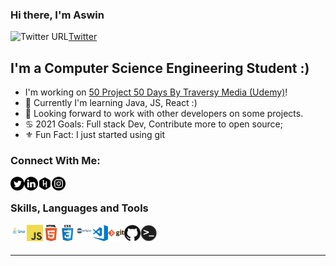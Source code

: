 ### Hi there, I'm Aswin

![Twitter URL](https://img.shields.io/twitter/url?color=%231DA1F2&label=follow%20%40photreo&logo=twitter&style=for-the-badge&url=https%3A%2F%2Ftwitter.com%2Faswin139)[Twitter]

## I'm a Computer Science Engineering Student :)
- I'm working on [50 Project 50 Days By Traversy Media (Udemy)][website]!
- 🤚 Currently  I'm learning Java, JS, React :)
- 🤗 Looking forward to work with other developers on some projects.
- ♋️ 2021 Goals: Full stack Dev, Contribute more to open source;
- ⚜️ Fun Fact: I just started using git 

### Connect With Me:

[<img align="left" alt="photreo" width="22px" src="twitter.png"/>][Twitter]
[<img align="left" alt="aswin" width="22px" src="link.png"/>][LinkEdin]
[<img align="left" alt="aswin" width="22px" src="hacker.png"/>][HackerRank]
[<img align="left" alt="aswin" width="22px" src="instagram.png"/>][Instagram]
<br />

### Skills, Languages and Tools

[<img align="left" alt="Java" width="26px" src="java.png" />][LinkEdin]
[<img align="left" alt="JavaScript" width="26px" src="js.png" />][LinkEdin]
[<img align="left" alt="HTML5" width="26px" src="html.png" />][LinkEdin]
[<img align="left" alt="CSS3" width="26px" src="css.png" />][LinkEdin]
[<img align="left" alt="Eclipse" width="26px" src="ecl.png" />][LinkEdin]
[<img align="left" alt="Visual Studio Code" width="26px" src="vsc.png" />][LinkEdin]
[<img align="left" alt="Git" width="26px" src="git.png" />][LinkEdin]
[<img align="left" alt="GitHub" width="26px" src="github.png" />][LinkEdin]
[<img align="left" alt="Terminal" width="26px" src="term.png" />][LinkEdin]
<br />
<br />

---

[website]: https://www.udemy.com/course/50-projects-50-days/
[Twitter]: https://twitter.com/aswin139
[LinkEdin]: https://www.linkedin.com/in/aswin-a-p/
[HackerRank]: https://www.hackerrank.com/aswinap10
[Instagram]: https://www.instagram.com/a.s__w.i.n/